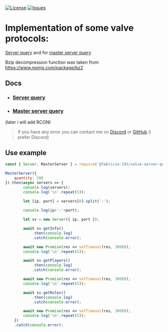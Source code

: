 [![License](https://img.shields.io/github/license/Fabricio-191/valve-protocols?color=white&style=for-the-badge)](https://github.com/Fabricio-191/valve-protocols/blob/master/LICENSE)
[![Issues](https://img.shields.io/github/issues/Fabricio-191/valve-protocols?style=for-the-badge)](https://github.com/Fabricio-191/valve-protocols/issues)


# Implementation of some valve protocols:
[Server query](https://developer.valvesoftware.com/wiki/Server_queries) and for 
[master server query](https://developer.valvesoftware.com/wiki/Master_Server_Query_Protocol)

Bzip decompression function was taken from https://www.npmjs.com/package/bz2

## Docs

* ### [Server query](https://github.com/Fabricio-191/valve-protocols/tree/master/docs/Server.md)
* ### [Master server query](https://github.com/Fabricio-191/valve-protocols/tree/master/docs/MasterServer.md)  
  
(later i will add RCON)

> If you have any error you can contact me on [Discord](https://discord.gg/zrESMn6) or [GitHub](https://github.com/Fabricio-191/valve-server-query/issues) (i prefer Discord)

## Use example

```js
const { Server, MasterServer } = require('@fabricio-191/valve-server-query');

MasterServer({
    quantity: 200
}).then(async servers => {
		console.log(servers);
		console.log('\n'.repeat(5));
		
		let [ip, port] = servers[0].split(':');

		console.log(ip+':'+port);

		let sv = new Server({ ip, port });

		await sv.getInfo()
			.then(console.log)
			.catch(console.error);

		await new Promise(res => setTimeout(res, 3000));
		console.log('\n'.repeat(5));

		await sv.getPlayers()
			.then(console.log)
			.catch(console.error);

		await new Promise(res => setTimeout(res, 3000));
		console.log('\n'.repeat(5));

		await sv.getRules()
			.then(console.log)
			.catch(console.error);

		await new Promise(res => setTimeout(res, 3000));
		console.log('\n'.repeat(5));
	})
	.catch(console.error);
```